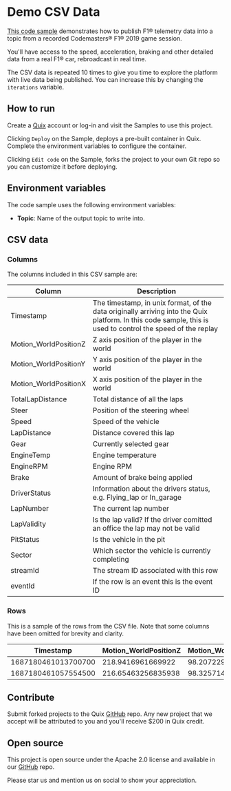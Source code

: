 # Demo CSV Data

[This code sample](https://github.com/quixio/quix-samples/tree/develop/python/sources/demo_data) demonstrates how to publish F1&reg; telemetry data into a topic from a recorded Codemasters&reg; F1&reg; 2019 game session.

You'll have access to the speed, acceleration, braking and other detailed data from a real F1&reg; car, rebroadcast in real time.

The CSV data is repeated 10 times to give you time to explore the platform with live data being published. You can increase this by changing the `iterations` variable.

## How to run

Create a [Quix](https://portal.platform.quix.ai/self-sign-up?xlink=github) account or log-in and visit the Samples to use this project.

Clicking `Deploy` on the Sample, deploys a pre-built container in Quix. Complete the environment variables to configure the container.

Clicking `Edit code` on the Sample, forks the project to your own Git repo so you can customize it before deploying.

## Environment variables

The code sample uses the following environment variables:

- **Topic**: Name of the output topic to write into.

## CSV data

### Columns

The columns included in this CSV sample are:

| Column                | Description                                                                                                                                                 |
| --------------------- | ----------------------------------------------------------------------------------------------------------------------------------------------------------- |
| Timestamp             | The timestamp, in unix format, of the data originally arriving into the Quix platform. In this code sample, this is used to control the speed of the replay |
| Motion_WorldPositionZ | Z axis position of the player in the world                                                                                                                  |
| Motion_WorldPositionY | Y axis position of the player in the world                                                                                                                  |
| Motion_WorldPositionX | X axis position of the player in the world                                                                                                                  |
| TotalLapDistance      | Total distance of all the laps                                                                                                                              |
| Steer                 | Position of the steering wheel                                                                                                                              |
| Speed                 | Speed of the vehicle                                                                                                                                        |
| LapDistance           | Distance covered this lap                                                                                                                                   |
| Gear                  | Currently selected gear                                                                                                                                     |
| EngineTemp            | Engine temperature                                                                                                                                          |
| EngineRPM             | Engine RPM                                                                                                                                                  |
| Brake                 | Amount of brake being applied                                                                                                                               |
| DriverStatus          | Information about the drivers status, e.g. Flying_lap or In_garage                                                                                          |
| LapNumber             | The current lap number                                                                                                                                      |
| LapValidity           | Is the lap valid? If the driver comitted an office the lap may not be valid                                                                                 |
| PitStatus             | Is the vehicle in the pit                                                                                                                                   |
| Sector                | Which sector the vehicle is currently completing                                                                                                            |
| streamId              | The stream ID associated with this row                                                                                                                      |
| eventId               | If the row is an event this is the event ID                                                                                                                 |

### Rows

This is a sample of the rows from the CSV file. Note that some columns have been omitted for brevity and clarity.

| Timestamp           | Motion_WorldPositionZ | Motion_WorldPositionY | Motion_WorldPositionX | TotalLapDistance  | Steer | Speed | LapDistance       | Gear | EngineTemp | EngineRPM |
| ------------------- | --------------------- | --------------------- | --------------------- | ----------------- | ----- | ----- | ----------------- | ---- | ---------- | --------- |
| 1687180461013700700 | 218.9416961669922     | 98.20722961425781     | -25.482023239135742   | 2095.084228515625 | -1    | 223   | 2095.084228515625 | 6    | 90         | 10251     |
| 1687180461057554500 | 216.65463256835938    | 98.32571411132812     | -24.000829696655273   | 2097.9296875      | -1    | 224   | 2097.9296875      | 6    | 90         | 10308     |

## Contribute

Submit forked projects to the Quix [GitHub](https://github.com/quixio/quix-samples) repo. Any new project that we accept will be attributed to you and you'll receive $200 in Quix credit.

## Open source

This project is open source under the Apache 2.0 license and available in our [GitHub](https://github.com/quixio/quix-samples) repo.

Please star us and mention us on social to show your appreciation.

